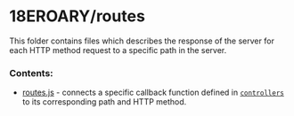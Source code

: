 # 18EROARY/routes

This folder contains files which describes the response of the server for each HTTP method request to a specific path in the server.

### Contents:
- [routes.js](link) - connects a specific callback function defined in [`controllers`](link) to its corresponding path and HTTP method.
